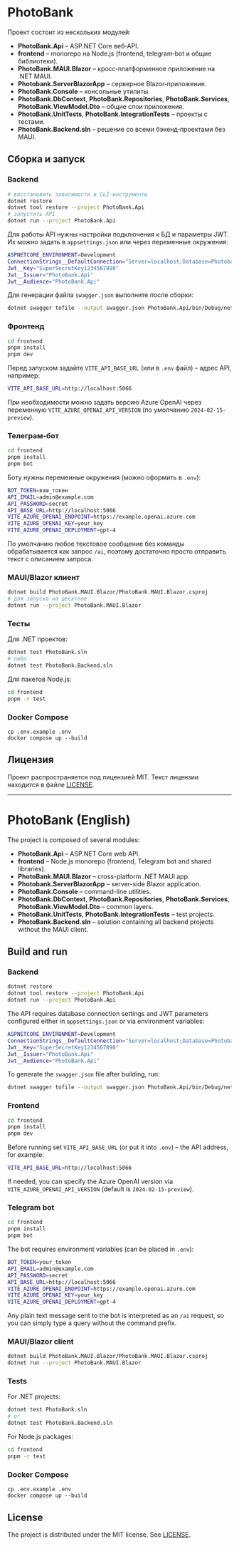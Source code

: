 # PhotoBank

Проект состоит из нескольких модулей:

- **PhotoBank.Api** – ASP.NET Core веб‑API.
- **frontend** – monorepo на Node.js (frontend, telegram‑bot и общие библиотеки).
- **PhotoBank.MAUI.Blazor** – кросс‑платформенное приложение на .NET MAUI.
- **Photobank.ServerBlazorApp** – серверное Blazor‑приложение.
- **PhotoBank.Console** – консольные утилиты.
- **PhotoBank.DbContext**, **PhotoBank.Repositories**, **PhotoBank.Services**, **PhotoBank.ViewModel.Dto** – общие слои приложения.
- **PhotoBank.UnitTests**, **PhotoBank.IntegrationTests** – проекты с тестами.
- **PhotoBank.Backend.sln** – решение со всеми бэкенд‑проектами без MAUI.

## Сборка и запуск

### Backend

```bash
# восстановить зависимости и CLI-инструменты
dotnet restore
dotnet tool restore --project PhotoBank.Api
# запустить API
dotnet run --project PhotoBank.Api
```

Для работы API нужны настройки подключения к БД и параметры JWT. Их можно задать в `appsettings.json` или через переменные окружения:

```bash
ASPNETCORE_ENVIRONMENT=Development
ConnectionStrings__DefaultConnection="Server=localhost;Database=Photobank;Trusted_Connection=True;MultipleActiveResultSets=true;Encrypt=False;"
Jwt__Key="SuperSecretKey1234567890"
Jwt__Issuer="PhotoBank.Api"
Jwt__Audience="PhotoBank.Api"
```

Для генерации файла `swagger.json` выполните после сборки:

```bash
dotnet swagger tofile --output swagger.json PhotoBank.Api/bin/Debug/net9.0/PhotoBank.Api.dll v1
```

### Фронтенд

```bash
cd frontend
pnpm install
pnpm dev
```

Перед запуском задайте `VITE_API_BASE_URL` (или в `.env` файл) – адрес API,
например:

```bash
VITE_API_BASE_URL=http://localhost:5066
```
При необходимости можно задать версию Azure OpenAI через переменную
`VITE_AZURE_OPENAI_API_VERSION` (по умолчанию `2024-02-15-preview`).

### Телеграм‑бот

```bash
cd frontend
pnpm install
pnpm bot
```

Боту нужны переменные окружения (можно оформить в `.env`):

```bash
BOT_TOKEN=ваш_токен
API_EMAIL=admin@example.com
API_PASSWORD=secret
API_BASE_URL=http://localhost:5066
VITE_AZURE_OPENAI_ENDPOINT=https://example.openai.azure.com
VITE_AZURE_OPENAI_KEY=your_key
VITE_AZURE_OPENAI_DEPLOYMENT=gpt-4
```

По умолчанию любое текстовое сообщение без команды обрабатывается как запрос `/ai`, поэтому достаточно просто отправить текст с описанием запроса.

### MAUI/Blazor клиент

```bash
dotnet build PhotoBank.MAUI.Blazor/PhotoBank.MAUI.Blazor.csproj
# для запуска на десктопе
dotnet run --project PhotoBank.MAUI.Blazor
```

### Тесты

Для .NET проектов:

```bash
dotnet test PhotoBank.sln
# либо
dotnet test PhotoBank.Backend.sln
```

Для пакетов Node.js:

```bash
cd frontend
pnpm -r test
```

### Docker Compose

```
cp .env.example .env
docker compose up --build
```

## Лицензия

Проект распространяется под лицензией MIT. Текст лицензии находится в файле [LICENSE](LICENSE).

---

# PhotoBank (English)

The project is composed of several modules:

- **PhotoBank.Api** – ASP.NET Core web API.
- **frontend** – Node.js monorepo (frontend, Telegram bot and shared libraries).
- **PhotoBank.MAUI.Blazor** – cross-platform .NET MAUI app.
- **Photobank.ServerBlazorApp** – server-side Blazor application.
- **PhotoBank.Console** – command-line utilities.
- **PhotoBank.DbContext**, **PhotoBank.Repositories**, **PhotoBank.Services**, **PhotoBank.ViewModel.Dto** – common layers.
- **PhotoBank.UnitTests**, **PhotoBank.IntegrationTests** – test projects.
- **PhotoBank.Backend.sln** – solution containing all backend projects without the MAUI client.

## Build and run

### Backend

```bash
dotnet restore
dotnet tool restore --project PhotoBank.Api
dotnet run --project PhotoBank.Api
```

The API requires database connection settings and JWT parameters configured either in `appsettings.json` or via environment variables:

```bash
ASPNETCORE_ENVIRONMENT=Development
ConnectionStrings__DefaultConnection="Server=localhost;Database=Photobank;Trusted_Connection=True;MultipleActiveResultSets=true;Encrypt=False;"
Jwt__Key="SuperSecretKey1234567890"
Jwt__Issuer="PhotoBank.Api"
Jwt__Audience="PhotoBank.Api"
```

To generate the `swagger.json` file after building, run:

```bash
dotnet swagger tofile --output swagger.json PhotoBank.Api/bin/Debug/net9.0/PhotoBank.Api.dll v1
```

### Frontend

```bash
cd frontend
pnpm install
pnpm dev
```

Before running set `VITE_API_BASE_URL` (or put it into `.env`) – the API address, for example:

```bash
VITE_API_BASE_URL=http://localhost:5066
```

If needed, you can specify the Azure OpenAI version via
`VITE_AZURE_OPENAI_API_VERSION` (default is `2024-02-15-preview`).

### Telegram bot

```bash
cd frontend
pnpm install
pnpm bot
```

The bot requires environment variables (can be placed in `.env`):

```bash
BOT_TOKEN=your_token
API_EMAIL=admin@example.com
API_PASSWORD=secret
API_BASE_URL=http://localhost:5066
VITE_AZURE_OPENAI_ENDPOINT=https://example.openai.azure.com
VITE_AZURE_OPENAI_KEY=your_key
VITE_AZURE_OPENAI_DEPLOYMENT=gpt-4
```

Any plain text message sent to the bot is interpreted as an `/ai` request, so you
can simply type a query without the command prefix.

### MAUI/Blazor client

```bash
dotnet build PhotoBank.MAUI.Blazor/PhotoBank.MAUI.Blazor.csproj
dotnet run --project PhotoBank.MAUI.Blazor
```

### Tests

For .NET projects:

```bash
dotnet test PhotoBank.sln
# or
dotnet test PhotoBank.Backend.sln
```

For Node.js packages:

```bash
cd frontend
pnpm -r test
```

### Docker Compose

```
cp .env.example .env
docker compose up --build
```

## License

The project is distributed under the MIT license. See [LICENSE](LICENSE).
